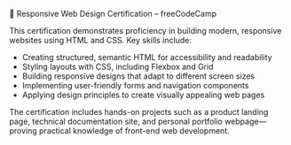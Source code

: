 🏅 Responsive Web Design Certification – freeCodeCamp

This certification demonstrates proficiency in building modern, responsive websites using HTML and CSS. Key skills include:

- Creating structured, semantic HTML for accessibility and readability
- Styling layouts with CSS, including Flexbox and Grid
- Building responsive designs that adapt to different screen sizes
- Implementing user-friendly forms and navigation components
- Applying design principles to create visually appealing web pages

The certification includes hands-on projects such as a product landing page, technical documentation site, and personal portfolio webpage—proving practical knowledge of front-end web development.
